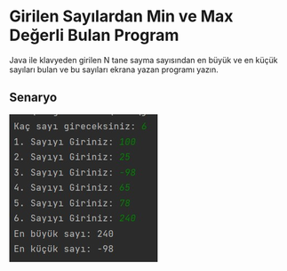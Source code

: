 # Girilen Sayılardan Min ve Max Değerli Bulan Program
Java ile klavyeden girilen N tane sayma sayısından en büyük ve en küçük sayıları bulan ve bu sayıları ekrana yazan programı yazın.
## Senaryo
![img](1.jpg)
